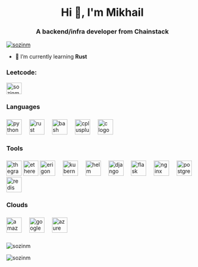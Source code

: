 <h1 align="center">Hi 👋, I'm Mikhail</h1>
<h3 align="center">A backend/infra developer from Chainstack</h3>

<p align="left"> <a href="https://github.com/ryo-ma/github-profile-trophy"><img src="https://github-profile-trophy.vercel.app/?username=sozinm" alt="sozinm" /></a> </p>

- 🌱 I’m currently learning **Rust**


<h3 align="left">Leetcode:</h3>
<p align="left">
<a href="https://www.leetcode.com/sozinm" target="blank"><img align="center" src="https://raw.githubusercontent.com/rahuldkjain/github-profile-readme-generator/master/src/images/icons/Social/leet-code.svg" alt="sozinm" height="30" width="40" /></a>
</p>





<h3 align="left">Languages</p>

###

<div align="left">
  <img src="https://cdn.jsdelivr.net/gh/devicons/devicon/icons/python/python-original.svg" height="40" alt="python logo"  />
  <img width="12" />
  <img src="https://skillicons.dev/icons?i=rust" height="40" alt="rust logo"  />
  <img width="12" />
  <img src="https://cdn.simpleicons.org/gnubash/4EAA25" height="40" alt="bash logo"  />
  <img width="12" />
  <img src="https://cdn.simpleicons.org/c++/00599C" height="40" alt="cplusplus logo"  />
  <img width="12" />
  <img src="https://cdn.simpleicons.org/c/A8B9CC" height="40" alt="c logo"  />
</div>

###

<h3 align="left">Tools</p>

###

<div align="left">
  <img src="https://cryptologos.cc/logos/the-graph-grt-logo.png" height="40" alt="thegraph logo"  />
  <img src="https://upload.wikimedia.org/wikipedia/commons/thumb/6/6f/Ethereum-icon-purple.svg/1200px-Ethereum-icon-purple.svg.png" height="40" alt="ethereum logo"  />
  <img src="https://1354780571-files.gitbook.io/~/files/v0/b/gitbook-x-prod.appspot.com/o/spaces%2Feeqc6D5KqkgOsOW7j4k6%2Fuploads%2FJLuUnbWjGXg6wpo4mIC4%2F283052df-f2a1-4d53-9ef6-40dffec6aba1.jpeg?alt=media&token=f0a2b813-7442-484a-8474-a9f01f5ab2ca" height="40" alt="erigon logo"  />
  <img width="12" />
  <img src="https://cdn.jsdelivr.net/gh/devicons/devicon/icons/kubernetes/kubernetes-plain.svg" height="40" alt="kubernetes logo"  />
  <img width="12" />
  <img src="https://raw.githubusercontent.com/helm/helm/release-2.16/docs/logos/helm_logo_transparent.png" height="40" alt="helm logo"  />
  <img width="12" />
  <img src="https://skillicons.dev/icons?i=django" height="40" alt="django logo"  />
  <img width="12" />
  <img src="https://skillicons.dev/icons?i=flask" height="40" alt="flask logo"  />
  <img width="12" />
  <img src="https://cdn.simpleicons.org/nginx/009639" height="40" alt="nginx logo"  />
  <img width="12" />
  <img src="https://cdn.jsdelivr.net/gh/devicons/devicon/icons/postgresql/postgresql-original.svg" height="40" alt="postgresql logo"  />
  <img width="12" />
  <img src="https://cdn.jsdelivr.net/gh/devicons/devicon/icons/redis/redis-original.svg" height="40" alt="redis logo"  />
</div>

###

<h3 align="left">Clouds</p>

###

<div align="left">
  <img src="https://skillicons.dev/icons?i=aws" height="40" alt="amazonwebservices logo"  />
  <img width="12" />
  <img src="https://skillicons.dev/icons?i=gcp" height="40" alt="googlecloud logo"  />
  <img width="12" />
  <img src="https://skillicons.dev/icons?i=azure" height="40" alt="azure logo"  />
</div>

###
</p>
<p><img align="center" src="https://github-readme-stats.vercel.app/api/top-langs?username=sozinm&show_icons=true&locale=en&layout=compact" alt="sozinm" /></p>

<p><img align="center" src="https://github-readme-streak-stats.herokuapp.com/?user=sozinm&" alt="sozinm" /></p>
